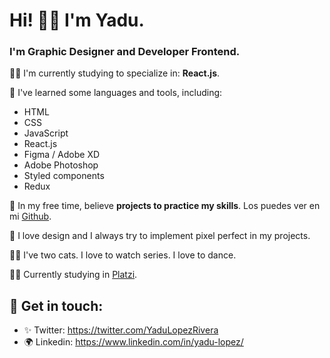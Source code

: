 # Hi! 👋🏼 I'm Yadu. 

###  I'm Graphic Designer and Developer Frontend. 

💪🏼 I'm currently studying to specialize in: **React.js**.

🥇 I've learned some languages and tools, including: 
* HTML
* CSS
* JavaScript
* React.js
* Figma / Adobe XD
* Adobe Photoshop
* Styled components
* Redux

💖 In my free time, believe **projects to practice my skills**.
 Los puedes ver en mi [Github](https://github.com/yadurani). 
 
🌸 I love design and I always try to implement pixel perfect in my projects.

👩😺 I've two cats. I love to watch series. I love to dance.

🎉✨ Currently studying in [Platzi](https://platzi.com).

## 💛 Get in touch: 
* ✨ Twitter: https://twitter.com/YaduLopezRivera
* 🌍 Linkedin: https://www.linkedin.com/in/yadu-lopez/

<!--
**yadurani/yadurani** is a ✨ _special_ ✨ repository because its `README.md` (this file) appears on your GitHub profile.
-->
